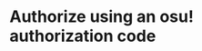 #  Authorize using an osu! authorization code

<api-endpoint openapi-path="../../../api-specs/swagger-otr-api.json" method="POST" endpoint="/api/v1/oauth/authorize"/>